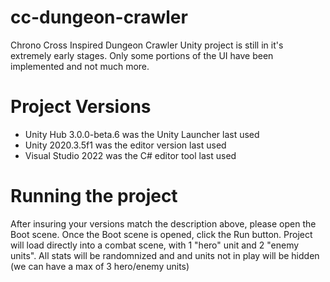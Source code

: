 # cc-dungeon-crawler
Chrono Cross Inspired Dungeon Crawler
Unity project is still in it's extremely early stages. Only some portions of the UI have been implemented and not much more.

# Project Versions
- Unity Hub 3.0.0-beta.6 was the Unity Launcher last used
- Unity 2020.3.5f1 was the editor version last used
- Visual Studio 2022 was the C# editor tool last used

# Running the project
After insuring your versions match the description above, please open the Boot scene.
Once the Boot scene is opened, click the Run button.
Project will load directly into a combat scene, with 1 "hero" unit and 2 "enemy units".
All stats will be randomnized and and units not in play will be hidden (we can have a max of 3 hero/enemy units)
